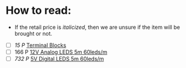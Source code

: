 # How to read:
  - If the retail price is _italicized_, then we are unsure if the item will be brought or not.

- [ ] _15 P_ [Terminal Blocks](https://shopee.ph/TERMINAL-BLOCKS-TB1504-and-TB1506-i.8710520.5302322938)
- [ ] 166 P [12V Analog LEDS 5m 60leds/m](https://shopee.ph/12V-2835-LED-Strip-5m-Tape-Light-Ribbon-60-LED-Natural-White-Warm-White-Cold-White-Home-Decor-TV-Back-Light-Closet-Fairy-Light-i.476519279.21941458961)
- [ ] _732 P_ [5V Digital LEDS 5m 60leds/m](https://shopee.ph/1-5m-WS2812B-Led-Strip-60-pixels-leds-m-Smart-5050-RGB-led-Strip-light-Black-White-PCB-WS2812-IC-IP30-IP65-IP67-DC5V-i.369502089.5776554962)
